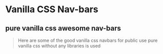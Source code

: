 # Vanilla CSS Nav-bars
## pure vanilla css awesome nav-bars

> Here are some of the good vanilla css navbars for public use
> pure vanilla css without any libraries is used